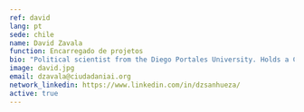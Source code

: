 ```yaml
---
ref: david
lang: pt
sede: chile
name: David Zavala
function: Encarregado de projetos
bio: "Political scientist from the Diego Portales University. Holds a Certificate in Contemporary Political Thought from the Institute of Philosophy of the same university."
image: david.jpg
email: dzavala@ciudadaniai.org
network_linkedin: https://www.linkedin.com/in/dzsanhueza/
active: true
---
```

